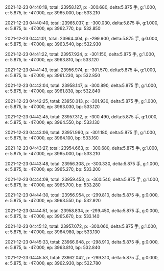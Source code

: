 2021-12-23 04:40:19, total: 23958.127, p: -300.680, delta:5.875 手, g:1.000, e: 5.875, b: -47.000, ep: 3965.000, bp: 533.210

2021-12-23 04:40:40, total: 23965.037, p: -300.030, delta:5.875 手, g:1.000, e: 5.875, b: -47.000, ep: 3962.770, bp: 532.850

2021-12-23 04:41:01, total: 23964.404, p: -299.900, delta:5.875 手, g:0.000, e: 5.875, b: -47.000, ep: 3963.540, bp: 532.930

2021-12-23 04:41:22, total: 23957.924, p: -301.150, delta:5.875 手, g:1.000, e: 5.875, b: -47.000, ep: 3963.810, bp: 533.120

2021-12-23 04:41:43, total: 23956.974, p: -301.570, delta:5.875 手, g:1.000, e: 5.875, b: -47.000, ep: 3961.230, bp: 532.850

2021-12-23 04:42:04, total: 23958.147, p: -300.890, delta:5.875 手, g:1.000, e: 5.875, b: -47.000, ep: 3961.830, bp: 532.840

2021-12-23 04:42:25, total: 23950.013, p: -301.930, delta:5.875 手, g:1.000, e: 5.875, b: -47.000, ep: 3963.030, bp: 533.120

2021-12-23 04:42:45, total: 23957.312, p: -300.490, delta:5.875 手, g:1.000, e: 5.875, b: -47.000, ep: 3964.550, bp: 533.130

2021-12-23 04:43:06, total: 23951.960, p: -301.180, delta:5.875 手, g:1.000, e: 5.875, b: -47.000, ep: 3964.100, bp: 533.160

2021-12-23 04:43:27, total: 23954.663, p: -300.680, delta:5.875 手, g:1.000, e: 5.875, b: -47.000, ep: 3965.000, bp: 533.210

2021-12-23 04:43:48, total: 23956.308, p: -300.330, delta:5.875 手, g:1.000, e: 5.875, b: -47.000, ep: 3965.270, bp: 533.200

2021-12-23 04:44:09, total: 23959.453, p: -300.540, delta:5.875 手, g:1.000, e: 5.875, b: -47.000, ep: 3965.700, bp: 533.280

2021-12-23 04:44:30, total: 23956.954, p: -299.810, delta:5.875 手, g:0.000, e: 5.875, b: -47.000, ep: 3963.550, bp: 532.920

2021-12-23 04:44:51, total: 23958.834, p: -299.450, delta:5.875 手, g:0.000, e: 5.875, b: -47.000, ep: 3965.670, bp: 533.140

2021-12-23 04:45:12, total: 23957.072, p: -300.060, delta:5.875 手, g:1.000, e: 5.875, b: -47.000, ep: 3964.980, bp: 533.130

2021-12-23 04:45:33, total: 23966.648, p: -298.910, delta:5.875 手, g:0.000, e: 5.875, b: -47.000, ep: 3963.810, bp: 532.840

2021-12-23 04:45:53, total: 23962.042, p: -299.310, delta:5.875 手, g:0.000, e: 5.875, b: -47.000, ep: 3962.930, bp: 532.780